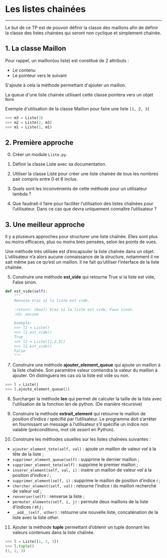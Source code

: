 # **Les listes chainées**

------

Le but de ce TP est de pouvoir définir la classe des maillons afin de définir la classe des listes chainées qui seront non cyclique et simplement chainée.

## 1. La classe Maillon

Pour rappel, un maillon(ou liste) est constitué de 2 attributs :

- Le contenu
- Le pointeur vers le suivant

S'ajoute à cela la méthode permettant d'ajouter un maillon.

La queue d'une liste chainée utilisant cette classe pointera vers un objet ```None```

Exemple d'utilisation de la classe Maillon pour faire une liste ```[1, 2, 3]```

```python
>>> m3 = Liste(3)
>>> m2 = Liste(2, m3)
>>> m1 = Liste(1, m1)
```

## 2. Première approche

0. Créer un module ```Liste.py```.

1. Définir la classe Liste avec sa documentation.

2. Utiliser la classe Liste pour créer une liste chainée de tous les nombres pair compris entre 0 et 6 inclus.

3. Quels sont les inconvénients de cette méthode pour un utilisateur lambda ?

4. Que faudrait-il faire pour faciliter l’utilisation des listes chaînées pour l’utilisateur. Dans ce cas que devra uniquement connaître l’utilisateur ?

## 3. Une meilleur approche

Il y a plusieurs approches pour structurer une liste chaînée. Elles sont plus ou moins efficaces, plus ou moins bien pensées, selon les points de vues.

Une méthode très utilisée est d’encapsuler la liste chaînée dans un objet. L’utilisateur n’a alors aucune connaissance de la structure, notamment il ne sait même pas ce qu’est un maillon. Il ne fait qu’utiliser l’interface de la liste chaînée.

5. Construire une méthode **est_vide** qui retourne True si la liste est vide, False sinon.

```python
def est_vide(self):
    """
    Renvoie Vrai si la liste est vide.

    :return: (bool) Vrai si la liste est vide, Faux sinon.
    :CU: aucune

    Exemple:
    >>> l1 = Liste()
    >>> l1.est_vide()
    True
    >>> l2 = Liste([1,2,3])
    >>> l2.est_vide()
    False
    """
```

7. Construire une méthode **ajouter_element_queue** qui ajoute un maillon à la liste chaînée. Son paramètre valeur contiendra la valeur du maillon à ajouter. On distinguera les cas où la liste est vide ou non.

```python
>>> l = Liste()
>>> l.ajoute_element_queue(1)
```

8. Surcharger la méthode **__len__** qui permet de calculer la taille de la liste avec l'utilisation de la fonction *len* de python. (De manière récursive)

9. Construire la méthode **extrait_element** qui retourne le maillon de position d’indice *i* spécifié par l’utilisateur. Le programme doit s’arrêter en fournissant un message à l’utilisateur s’il spécifie un indice non valable (préconditions, mot clé *assert* en Python).

10. Construire les méthodes usuelles sur les listes chaînées suivantes :

- ```ajouter_element_tete(self, val)``` : ajoute un maillon de valeur *val* à la tête de la liste ;
- ```supprimer_element_queue(self)``` : supprime le dernier maillon ;
- ```supprimer_element_tete(self)``` : supprime le premier maillon ;
- ```inserer_element(self, val, i)``` : insère un maillon de valeur *val* à la position d’indice *i* ;
- ```supprimer_element(self, i)``` : supprime le maillon de position d’indice *i* ;
- ```chercher_element(self, val)``` : retourne l’indice *i* du maillon recherché de valeur *val* ;
- ```renverser(self)``` : renverse la liste ;
- ```permuter_elements(self, i, j)``` : permute deux maillons de la liste d’indices *i* et *j* ;
- ```__add__(self, other)``` : retourne une nouvelle liste, concaténation de la liste avec la liste *other*.

11. Ajouter la méthode **tuple** permettant d’obtenir un tuple donnant les valeurs contenues dans la liste chaînée.

```python
>>> l = Liste([1, 2, 3])
>>> l.tuple()
(1, 2, 3)
```